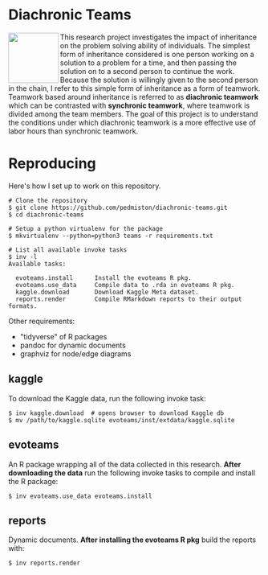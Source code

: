 # Diachronic Teams

<img src="https://github.com/pedmiston/diachronic-teams/raw/master/img/team-structures.png" align="left" width="100">

This research project investigates the impact of inheritance on the problem solving ability of individuals. The simplest form of inheritance considered is one person working on a solution to a problem for a time, and then passing the solution on to a second person to continue the work. Because the solution is willingly given to the second person in the chain, I refer to this simple form of inheritance as a form of teamwork. Teamwork based around inheritance is referred to as **diachronic teamwork** which can be contrasted with **synchronic teamwork**, where teamwork is divided among the team members. The goal of this project is to understand the conditions under which diachronic teamwork is a more effective use of labor hours than synchronic teamwork.

# Reproducing

Here's how I set up to work on this repository.

    # Clone the repository
    $ git clone https://github.com/pedmiston/diachronic-teams.git
    $ cd diachronic-teams

    # Setup a python virtualenv for the package
    $ mkvirtualenv --python=python3 teams -r requirements.txt

    # List all available invoke tasks
    $ inv -l
    Available tasks:

      evoteams.install      Install the evoteams R pkg.
      evoteams.use_data     Compile data to .rda in evoteams R pkg.
      kaggle.download       Download Kaggle Meta dataset.
      reports.render        Compile RMarkdown reports to their output formats.

Other requirements:

- "tidyverse" of R packages
- pandoc for dynamic documents
- graphviz for node/edge diagrams

## kaggle

To download the Kaggle data, run the following invoke task:

    $ inv kaggle.download  # opens browser to download Kaggle db
    $ mv /path/to/kaggle.sqlite evoteams/inst/extdata/kaggle.sqlite

## evoteams

An R package wrapping all of the data collected in this research. **After downloading the data** run the following invoke tasks to compile and install the R package:

    $ inv evoteams.use_data evoteams.install

## reports

Dynamic documents. **After installing the evoteams R pkg** build the reports with:

    $ inv reports.render
